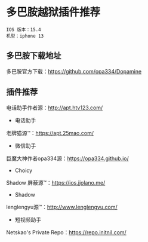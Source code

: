 # 多巴胺越狱插件推荐

```
IOS 版本：15.4
机型：iphone 13
```

## 多巴胺下载地址

多巴胺官方下载：https://github.com/opa334/Dopamine


## 插件推荐

电话助手作者源：http://apt.htv123.com/
- 电话助手

老牌猫源™：https://apt.25mao.com/
- 微信助手

巨魔大神作者opa334源：https://opa334.github.io/
- Choicy

Shadow 屏蔽源™：https://ios.jjolano.me/
- Shadow

lenglengyu源™：http://www.lenglengyu.com/
- 短视频助手

Netskao's Private Repo：https://repo.initnil.com/